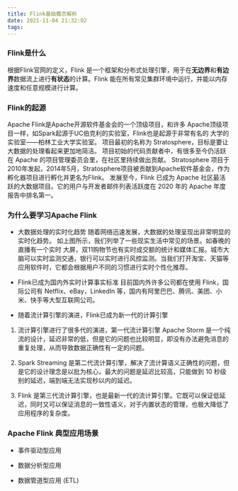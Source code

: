 ```yaml
---
title: Flink基础概念解析
date: 2021-11-04 21:32:02
tags:
---
```


### Flink是什么
根据Flink官网的定义，Flink 是一个框架和分布式处理引擎，用于在**无边界**和**有边界**数据流上进行**有状态**的计算。Flink 能在所有常见集群环境中运行，并能以内存速度和任意规模进行计算。

### Flink的起源
Apache Flink是Apache开源软件基金会的一个顶级项目，和许多 Apache顶级项目一样，如Spark起源于UC伯克利的实验室，Flink也是起源于非常有名的
大学的实验室——柏林工业大学实验室。
项目最初的名称为 Stratosphere，目标是要让大数据的处理看起来更加地简洁。
项目初始的代码贡献者中，有很多至今仍活跃在 Apache 的项目管理委员会里，在社区里持续做出贡献。
Stratosphere 项目于2010年发起，2014年5月，Stratosphere项目被贡献到Apache软件基金会，作为孵化器项目进行孵化并更名为Flink。
发展至今，Flink 已成为 Apache 社区最活跃的大数据项目。它的用户与开发者邮件列表活跃度在 2020 年的 Apache 年度报告中排名第一。

### 为什么要学习Apache Flink
- 大数据处理的实时化趋势
随着网络迅速发展，大数据的处理呈现出非常明显的实时化趋势。
如上图所示，我们列举了一些现实生活中常见的场景。如春晚的直播有一个实时
大屏，双11购物节也有实时成交额的统计和媒体汇报。城市大脑可以实时监测交通，银行可以实时进行风控监测。当我们打开淘宝、天猫等应用软件时，它都会根据用户不同的习惯进行实时个性化推荐。

- Flink已成为国内外实时计算事实标准
目前国内外许多公司都在使用 Flink，国际公司有 Netflix、eBay，LinkedIn 等，国内有阿里巴巴、腾讯、美团、小米、快手等大型互联网公司。

- 随着流计算引擎的演进，Flink已成为新一代的计算引擎
1. 流计算引擎进行了很多代的演进，第一代流计算引擎 Apache Storm 是一个纯流的设计，延迟非常的低，但是它的问题也比较明显，即没有办法避免消息的重复处理，从而导致数据正确性有一定的问题。

2. Spark Streaming 是第二代流计算引擎，解决了流计算语义正确性的问题，但是它的设计理念是以批为核心，最大的问题是延迟比较高，只能做到 10 秒级别的延迟，端到端无法实现秒以内的延迟。

3. Flink 是第三代流计算引擎，也是最新一代的流计算引擎。它既可以保证低延迟，同时又可以保证消息的一致性语义，对于内置状态的管理，也极大降低了应用程序的复杂度。

### Apache Flink 典型应用场景

- 事件驱动型应用

- 数据分析型应用

- 数据管道型应用 (ETL)